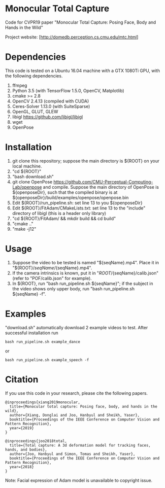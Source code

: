 # Monocular Total Capture
Code for CVPR19 paper "Monocular Total Capture: Posing Face, Body and Hands in the Wild"

Project website: [<http://domedb.perception.cs.cmu.edu/mtc.html>]

# Dependencies
This code is tested on a Ubuntu 16.04 machine with a GTX 1080Ti GPU, with the following dependencies.
1. ffmpeg
2. Python 3.5 (with TensorFlow 1.5.0, OpenCV, Matplotlib)
3. cmake >= 2.8
4. OpenCV 2.4.13 (compiled with CUDA)
5. Ceres-Solver 1.13.0 (with SuiteSparse)
6. OpenGL, GLUT, GLEW
7. libigl <https://github.com/libigl/libigl>
8. wget
9. OpenPose

# Installation
1. git clone this repository; suppose the main directory is ${ROOT} on your local machine.
2. "cd ${ROOT}"
3. "bash download.sh"
4. git clone OpenPose <https://github.com/CMU-Perceptual-Computing-Lab/openpose> and compile. Suppose the main directory of OpenPose is ${openposeDir}, such that the compiled binary is at ${openposeDir}/build/examples/openpose/openpose.bin
5. Edit ${ROOT}/run_pipeline.sh: set line 13 to you ${openposeDir}
4. Edit ${ROOT}/FitAdam/CMakeLists.txt: set line 13 to the "include" directory of libigl (this is a header only library)
5. "cd ${ROOT}/FitAdam/ && mkdir build && cd build"
6. "cmake .."
7. "make -j12"

# Usage
1. Suppose the video to be tested is named "${seqName}.mp4". Place it in "${ROOT}/${seqName}/${seqName}.mp4".
2. If the camera intrinsics is known, put it in "${ROOT}/${seqName}/calib.json" (refer to "POF/calib.json" for example).
3. In ${ROOT}, run "bash run_pipeline.sh ${seqName}"; if the subject in the video shows only upper body, run "bash run_pipeline.sh ${seqName} -f".

# Examples
"download.sh" automatically download 2 example videos to test. After successful installation run
```
bash run_pipeline.sh example_dance
```
or
```
bash run_pipeline.sh example_speech -f
```

# Citation
If you use this code in your research, please cite the following papers.
```
@inproceedings{xiang2019monocular,
  title={Monocular total capture: Posing face, body, and hands in the wild},
  author={Xiang, Donglai and Joo, Hanbyul and Sheikh, Yaser},
  booktitle={Proceedings of the IEEE Conference on Computer Vision and Pattern Recognition},
  year={2019}
}

@inproceedings{joo2018total,
  title={Total capture: A 3d deformation model for tracking faces, hands, and bodies},
  author={Joo, Hanbyul and Simon, Tomas and Sheikh, Yaser},
  booktitle={Proceedings of the IEEE Conference on Computer Vision and Pattern Recognition},
  year={2018}
}
```


Note: Facial expression of Adam model is unavailable to copyright issue.
